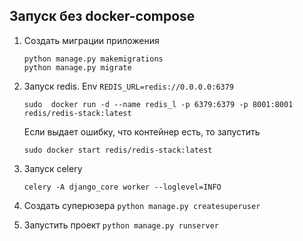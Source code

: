 
## Запуск без docker-compose
1) Создать миграции приложения
    ```
    python manage.py makemigrations
    python manage.py migrate
    ```

2) Запуск redis. Env `REDIS_URL=redis://0.0.0.0:6379`
    ```
    sudo  docker run -d --name redis_l -p 6379:6379 -p 8001:8001 redis/redis-stack:latest
    ```
    Если выдает ошибку, что контейнер есть, то запустить 
    ```commandline
    sudo docker start redis/redis-stack:latest
    ```

3) Запуск celery

    ```
    celery -A django_core worker --loglevel=INFO
    ```
4) Создать суперюзера `python manage.py createsuperuser`
5) Запустить проект `python manage.py runserver`